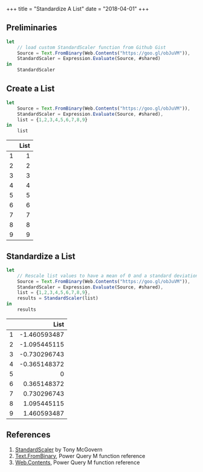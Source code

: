 +++
title = "Standardize A List"
date = "2018-04-01"
+++

## Preliminaries
```javascript
let
    // load custom StandardScaler function from Github Gist
    Source = Text.FromBinary(Web.Contents("https://goo.gl/obJuVM")),
    StandardScaler = Expression.Evaluate(Source, #shared)
in
    StandardScaler
```

## Create a List
```javascript
let
    Source = Text.FromBinary(Web.Contents("https://goo.gl/obJuVM")),
    StandardScaler = Expression.Evaluate(Source, #shared),
    list = {1,2,3,4,5,6,7,8,9}
in
    list
```
|    |List
|:---:|---:
|1	 |1
|2	 |2
|3	 |3
|4   |4
|5	 |5
|6	 |6
|7	 |7
|8	 |8
|9	 |9

## Standardize a List
```javascript
let
    // Rescale list values to have a mean of 0 and a standard deviation of 1
    Source = Text.FromBinary(Web.Contents("https://goo.gl/obJuVM")),
    StandardScaler = Expression.Evaluate(Source, #shared),
    list = {1,2,3,4,5,6,7,8,9},
    results = StandardScaler(list)
in
    results
```
|     |List
|:---:|---:
|1    |-1.460593487
|2    |-1.095445115
|3    |-0.730296743
|4    |-0.365148372
|5    |0
|6    |0.365148372
|7    |0.730296743
|8    |1.095445115
|9    |1.460593487

## References
1. [StandardScaler](https://gist.github.com/tonmcg/1630f9f4faa17a6d6a7eed5d10eb310f) by Tony McGovern
2. [Text.FromBinary](https://msdn.microsoft.com/en-us/library/mt253365.aspx), Power Query M function reference
3. [Web.Contents](https://msdn.microsoft.com/en-us/library/mt260892.aspx), Power Query M function reference